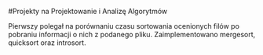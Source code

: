 #Projekty na Projektowanie i Analizę Algorytmów

Pierwszy polegał na porównaniu czasu sortowania ocenionych filów po pobraniu informacji o nich z podanego pliku. Zaimplementowano mergesort, quicksort oraz introsort.
